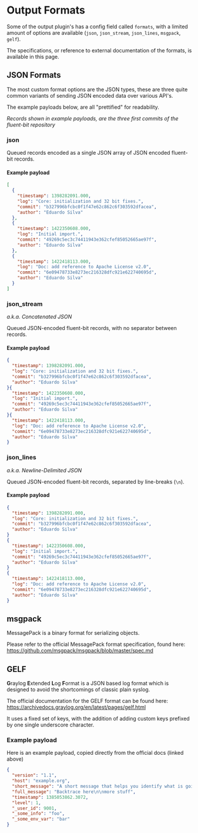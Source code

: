 # Output Formats

Some of the output plugin's has a config field called `formats`, with a limited
amount of options are available (`json`, `json_stream`, `json_lines`, `msgpack`, `gelf`).

The specifications, or reference to external documentation of the formats, is
available in this page.

## JSON Formats

The most custom format options are the JSON types, these are three quite
common variants of sending JSON encoded data over various API's.

The example payloads below, are all "prettified" for readability.

_Records shown in example payloads, are the three first commits of the fluent-bit repository_

### json

Queued records encoded as a single JSON array of JSON encoded fluent-bit records.

#### Example payload

```json
[
  {
    "timestamp": 1398282091.000,
    "log": "Core: initialization and 32 bit fixes.",
    "commit": "b327996bfcbc0f1f47e62c862c6f303592dfacea",
    "author": "Eduardo Silva"
  },
  {
    "timestamp": 1422350608.000,
    "log": "Initial import.",
    "commit": "49269c5ec3c74411943e362cfef85052665ae97f",
    "author": "Eduardo Silva"
  },
  {
    "timestamp": 1422418113.000,
    "log": "Doc: add reference to Apache License v2.0",
    "commit": "6e09478733e8273ec216328dfc921e622740695d",
    "author": "Eduardo Silva"
  }
]
```

### json_stream

_a.k.a. Concatenated JSON_

Queued JSON-encoded fluent-bit records, with no separator between records.

#### Example payload

```json
{
  "timestamp": 1398282091.000,
  "log": "Core: initialization and 32 bit fixes.",
  "commit": "b327996bfcbc0f1f47e62c862c6f303592dfacea",
  "author": "Eduardo Silva"
}{
  "timestamp": 1422350608.000,
  "log": "Initial import.",
  "commit": "49269c5ec3c74411943e362cfef85052665ae97f",
  "author": "Eduardo Silva"
}{
  "timestamp": 1422418113.000,
  "log": "Doc: add reference to Apache License v2.0",
  "commit": "6e09478733e8273ec216328dfc921e622740695d",
  "author": "Eduardo Silva"
}
```

### json_lines

_a.k.a. Newline-Delimited JSON_

Queued JSON-encoded fluent-bit records, separated by line-breaks (`\n`).

#### Example payload

```json
{
  "timestamp": 1398282091.000,
  "log": "Core: initialization and 32 bit fixes.",
  "commit": "b327996bfcbc0f1f47e62c862c6f303592dfacea",
  "author": "Eduardo Silva"
}
{
  "timestamp": 1422350608.000,
  "log": "Initial import.",
  "commit": "49269c5ec3c74411943e362cfef85052665ae97f",
  "author": "Eduardo Silva"
}
{
  "timestamp": 1422418113.000,
  "log": "Doc: add reference to Apache License v2.0",
  "commit": "6e09478733e8273ec216328dfc921e622740695d",
  "author": "Eduardo Silva"
}
```

## msgpack

MessagePack is a binary format for serializing objects.

Please refer to the official MessagePack format specification, found here:
https://github.com/msgpack/msgpack/blob/master/spec.md

## GELF

**G**raylog **E**xtended **L**og **F**ormat is a JSON based log format which is
designed to avoid the shortcomings of classic plain syslog.

The official documentation for the GELF format can be found here:
https://archivedocs.graylog.org/en/latest/pages/gelf.html

It uses a fixed set of keys, with the addition of adding custom keys prefixed
by one single underscore character.

### Example payload

Here is an example payload, copied directly from the official docs (linked above)

```json
{
  "version": "1.1",
  "host": "example.org",
  "short_message": "A short message that helps you identify what is going on",
  "full_message": "Backtrace here\n\nmore stuff",
  "timestamp": 1385053862.3072,
  "level": 1,
  "_user_id": 9001,
  "_some_info": "foo",
  "_some_env_var": "bar"
}
```
